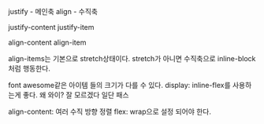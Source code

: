 justify - 메인축
align - 수직축

justify-content
justify-item

align-content
align-item

align-items는 기본으로 stretch상태이다.
stretch가 아니면 수직축으로 inline-block처럼 행동한다.

font awesome같은 아이템 들의 크기가 다를 수 있다.
display: inline-flex를 사용하는게 좋다. 왜 와이? 잘 모르겠다 일단 패스

align-content: 여러 수직 방향 정렬 flex: wrap으로 설정 되어야 한다.
